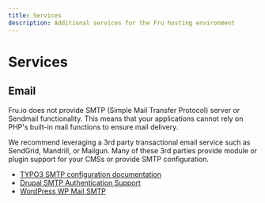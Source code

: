 ```yaml
---
title: Services
description: Additional services for the Fru hosting environment 
---
```

# Services

## Email
Fru.io does not provide SMTP (Simple Mail Transfer Protocol) server or Sendmail functionality. This means that your applications cannot rely on PHP's built-in mail functions to ensure mail delivery.

We recommend leveraging a 3rd party transactional email service such as SendGrid, Mandrill, or Mailgun. Many of these 3rd parties provide module or plugin support for your CMSs or provide SMTP configuration.

- [TYPO3 SMTP configuration documentation](https://docs.typo3.org/m/typo3/reference-coreapi/master/en-us/ApiOverview/Mail/Index.html#transport)
- [Drupal SMTP Authentication Support](https://www.drupal.org/project/smtp)
- [WordPress WP Mail SMTP](https://wordpress.org/plugins/wp-mail-smtp/)
